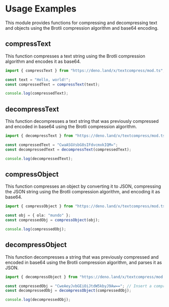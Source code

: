 # Usage Examples

This module provides functions for compressing and decompressing text and objects using the Brotli compression algorithm and base64 encoding.

## compressText

This function compresses a text string using the Brotli compression algorithm and encodes it as base64.

```typescript
import { compressText } from "https://deno.land/x/textcompress/mod.ts";

const text = "Hello, world!";
const compressedText = compressText(text);

console.log(compressedText);
```

## decompressText

This function decompresses a text string that was previously compressed and encoded in base64 using the Brotli compression algorithm.

```typescript
import { decompressText } from "https://deno.land/x/textcompress/mod.ts";

const compressedText = "CwaASGVsbG8sIFdvcmxkIQM=";
const decompressedText = decompressText(compressedText);

console.log(decompressedText);
```

## compressObject

This function compresses an object by converting it to JSON, compressing the JSON string using the Brotli compression algorithm, and encoding it as base64.

```typescript
import { compressObject } from "https://deno.land/x/textcompress/mod.ts";

const obj = { ola: "mundo" };
const compressedObj = compressObject(obj);

console.log(compressedObj);
```

## decompressObject

This function decompresses a string that was previously compressed and encoded in base64 using the Brotli compression algorithm, and parses it as JSON.

```typescript
import { decompressObject } from "https://deno.land/x/textcompress/mod.ts";

const compressedObj = "CweAeyJvbGEiOiJtdW5kbyJ9Aw=="; // Insert a compressed and base64-encoded string here.
const decompressedObj = decompressObject(compressedObj);

console.log(decompressedObj);
```